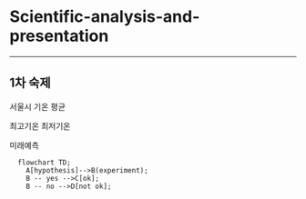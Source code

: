 # Scientific-analysis-and-presentation
----

## 1차 숙제
서울시 기온 평균

최고기온 최저기온

미래예측

```mermaid
  flowchart TD;
    A[hypothesis]-->B(experiment);
    B -- yes -->C[ok];
    B -- no -->D[not ok];
```
